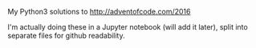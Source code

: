 My Python3 solutions to http://adventofcode.com/2016

I'm actually doing these in a Jupyter notebook (will add it later),
split into separate files for github readability.
